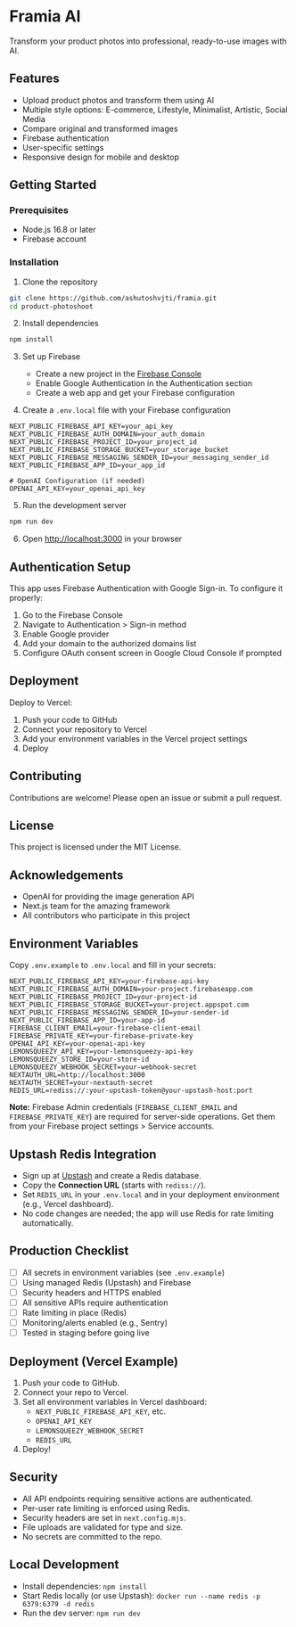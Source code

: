 # Framia AI

Transform your product photos into professional, ready-to-use images with AI.

## Features

- Upload product photos and transform them using AI
- Multiple style options: E-commerce, Lifestyle, Minimalist, Artistic, Social Media
- Compare original and transformed images
- Firebase authentication
- User-specific settings
- Responsive design for mobile and desktop

## Getting Started

### Prerequisites

- Node.js 16.8 or later
- Firebase account

### Installation

1. Clone the repository
```bash
git clone https://github.com/ashutoshvjti/framia.git
cd product-photoshoot
```

2. Install dependencies
```bash
npm install
```

3. Set up Firebase
   - Create a new project in the [Firebase Console](https://console.firebase.google.com/)
   - Enable Google Authentication in the Authentication section
   - Create a web app and get your Firebase configuration
   
4. Create a `.env.local` file with your Firebase configuration
```
NEXT_PUBLIC_FIREBASE_API_KEY=your_api_key
NEXT_PUBLIC_FIREBASE_AUTH_DOMAIN=your_auth_domain
NEXT_PUBLIC_FIREBASE_PROJECT_ID=your_project_id
NEXT_PUBLIC_FIREBASE_STORAGE_BUCKET=your_storage_bucket
NEXT_PUBLIC_FIREBASE_MESSAGING_SENDER_ID=your_messaging_sender_id
NEXT_PUBLIC_FIREBASE_APP_ID=your_app_id

# OpenAI Configuration (if needed)
OPENAI_API_KEY=your_openai_api_key
```

5. Run the development server
```bash
npm run dev
```

6. Open [http://localhost:3000](http://localhost:3000) in your browser

## Authentication Setup

This app uses Firebase Authentication with Google Sign-in. To configure it properly:

1. Go to the Firebase Console
2. Navigate to Authentication > Sign-in method
3. Enable Google provider
4. Add your domain to the authorized domains list
5. Configure OAuth consent screen in Google Cloud Console if prompted

## Deployment

Deploy to Vercel:

1. Push your code to GitHub
2. Connect your repository to Vercel
3. Add your environment variables in the Vercel project settings
4. Deploy

## Contributing

Contributions are welcome! Please open an issue or submit a pull request.

## License

This project is licensed under the MIT License.

## Acknowledgements

- OpenAI for providing the image generation API
- Next.js team for the amazing framework
- All contributors who participate in this project

## Environment Variables
Copy `.env.example` to `.env.local` and fill in your secrets:

```
NEXT_PUBLIC_FIREBASE_API_KEY=your-firebase-api-key
NEXT_PUBLIC_FIREBASE_AUTH_DOMAIN=your-project.firebaseapp.com
NEXT_PUBLIC_FIREBASE_PROJECT_ID=your-project-id
NEXT_PUBLIC_FIREBASE_STORAGE_BUCKET=your-project.appspot.com
NEXT_PUBLIC_FIREBASE_MESSAGING_SENDER_ID=your-sender-id
NEXT_PUBLIC_FIREBASE_APP_ID=your-app-id
FIREBASE_CLIENT_EMAIL=your-firebase-client-email
FIREBASE_PRIVATE_KEY=your-firebase-private-key
OPENAI_API_KEY=your-openai-api-key
LEMONSQUEEZY_API_KEY=your-lemonsqueezy-api-key
LEMONSQUEEZY_STORE_ID=your-store-id
LEMONSQUEEZY_WEBHOOK_SECRET=your-webhook-secret
NEXTAUTH_URL=http://localhost:3000
NEXTAUTH_SECRET=your-nextauth-secret
REDIS_URL=rediss://:your-upstash-token@your-upstash-host:port
```

**Note:** Firebase Admin credentials (`FIREBASE_CLIENT_EMAIL` and `FIREBASE_PRIVATE_KEY`) are required for server-side operations. Get them from your Firebase project settings > Service accounts.

## Upstash Redis Integration
- Sign up at [Upstash](https://upstash.com/) and create a Redis database.
- Copy the **Connection URL** (starts with `rediss://`).
- Set `REDIS_URL` in your `.env.local` and in your deployment environment (e.g., Vercel dashboard).
- No code changes are needed; the app will use Redis for rate limiting automatically.

## Production Checklist
- [ ] All secrets in environment variables (see `.env.example`)
- [ ] Using managed Redis (Upstash) and Firebase
- [ ] Security headers and HTTPS enabled
- [ ] All sensitive APIs require authentication
- [ ] Rate limiting in place (Redis)
- [ ] Monitoring/alerts enabled (e.g., Sentry)
- [ ] Tested in staging before going live

## Deployment (Vercel Example)
1. Push your code to GitHub.
2. Connect your repo to Vercel.
3. Set all environment variables in Vercel dashboard:
   - `NEXT_PUBLIC_FIREBASE_API_KEY`, etc.
   - `OPENAI_API_KEY`
   - `LEMONSQUEEZY_WEBHOOK_SECRET`
   - `REDIS_URL`
4. Deploy!

## Security
- All API endpoints requiring sensitive actions are authenticated.
- Per-user rate limiting is enforced using Redis.
- Security headers are set in `next.config.mjs`.
- File uploads are validated for type and size.
- No secrets are committed to the repo.

## Local Development
- Install dependencies: `npm install`
- Start Redis locally (or use Upstash): `docker run --name redis -p 6379:6379 -d redis`
- Run the dev server: `npm run dev`
